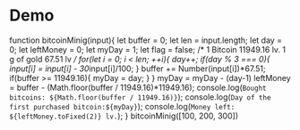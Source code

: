 # Demo
function bitcoinMinig(input){
   let buffer = 0;
   let len = input.length;
   let day = 0; 
   let leftMoney = 0;
   let myDay = 1;
   let flag = false;
   /*
        1 Bitcoin 11949.16 lv.
        1 g of gold 67.51 lv
   */
  for(let i = 0; i < len; ++i){
       day++;
       if(day % 3 === 0){
           input[i] = input[i] - 30*input[i]/100;
       }
       buffer += Number(input[i])*67.51;
       if(buffer >= 11949.16){
         myDay = day;
       }
  }
  myDay = myDay  - (day-1)
    leftMoney = buffer - (Math.floor(buffer / 11949.16)*11949.16);
    console.log(`Bought bitcoins: ${Math.floor(buffer / 11949.16)}`);
    console.log(`Day of the first purchased bitcoin:${myDay}`);
    console.log(`Money left: ${leftMoney.toFixed(2)} lv.`);
}
bitcoinMinig([100, 200, 300])
